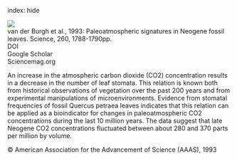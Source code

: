 index: hide

<div class="Citation">
    <div class="Citation-thumb CitationThumb-linked"  data-href="https://doi.org/10.1126/science.260.5115.1788">
      <img src="https://static.claimspace.cloud/climate-study-static/refs/thumbs/5/van_der_Burgh_et_al_1993-thumb.png" />
    </div>

  <div class="Citation-body">
    <div class="Citation-text">van der Burgh et al., 1993: Paleoatmospheric signatures in Neogene fossil leaves. <span class="Article-journal">Science, </span><span class="Article-volume">260, </span>1788-1790pp.</div>
    <div class="Citation-links">
      <div class="CitationLink" data-href="https://doi.org/10.1126/science.260.5115.1788">
        <div class="CitationLink-icon CitationLink-Doi"></div>
        <div class="CitationLink-text">DOI</div>
      </div>
      <div class="CitationLink" data-href="https://scholar.google.com/scholar?q=10.1126/science.260.5115.1788">
        <div class="CitationLink-icon CitationLink-Scholar"></div>
        <div class="CitationLink-text">Google Scholar</div>
      </div>
      <div class="CitationLink" data-href="http://www.sciencemag.org/content/260/5115/1788.abstract">
        <div class="CitationLink-icon CitationLink-Publisher"></div>
        <div class="CitationLink-text">Sciencemag.org</div>
      </div>
    </div>
  </div>
</div>

An increase in the atmospheric carbon dioxide (CO2) concentration results in a decrease in the number of leaf stomata. This relation is known both from historical observations of vegetation over the past 200 years and from experimental manipulations of microenvironments. Evidence from stomatal frequencies of fossil Quercus petraea leaves indicates that this relation can be applied as a bioindicator for changes in paleoatmospheric CO2 concentrations during the last 10 million years. The data suggest that late Neogene CO2 concentrations fluctuated between about 280 and 370 parts per million by volume.

<div class="Citation-copy">
&copy; American Association for the Advancement of Science (AAAS), 1993
</div>
